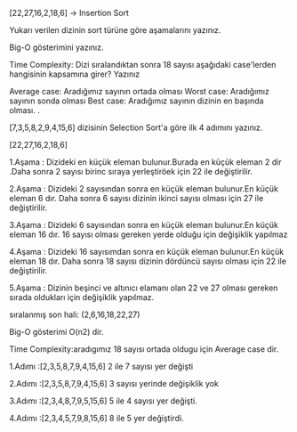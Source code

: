 [22,27,16,2,18,6] -> Insertion Sort

Yukarı verilen dizinin sort türüne göre aşamalarını yazınız.

Big-O gösterimini yazınız.

Time Complexity: Dizi sıralandıktan sonra 18 sayısı aşağıdaki case'lerden hangisinin kapsamına girer? Yazınız

Average case: Aradığımız sayının ortada olması Worst case: Aradığımız sayının sonda olması Best case: Aradığımız sayının dizinin en başında olması. .

[7,3,5,8,2,9,4,15,6] dizisinin Selection Sort'a göre ilk 4 adımını yazınız.

[22,27,16,2,18,6]

1.Aşama : Dizideki en küçük eleman bulunur.Burada en küçük eleman 2 dir .Daha sonra 2 sayısı birinc sıraya yerleştiröek için 22 ile değiştirilir.

2.Aşama : Dizideki 2 sayısından sonra en küçük eleman bulunur.En küçük eleman 6 dır. Daha sonra 6 sayısı dizinin ikinci sayısı olması için 27 ile değiştirilir.

3.Aşama : Dizideki 6 sayısından sonra en küçük eleman bulunur.En küçük eleman 16 dır. 16 sayısı olması gereken yerde olduğu için değişiklik yapılmaz

4.Aşama : Dizideki 16 sayısımdan sonra en küçük eleman bulunur.En küçük eleman 18 dır. Daha sonra 18 sayısı dizinin dördüncü sayısı olması için 22 ile değiştirilir.

5.Aşama : Dizinin beşinci ve altınıcı elamanı olan 22 ve 27 olması gereken sırada oldukları için değişiklik yapılmaz.

sıralanmış son hali: (2,6,16,18,22,27)

Big-O gösterimi O(n2) dir.

Time Complexity:aradıgımız 18 sayısı ortada oldugu için Average case dir.

1.Adımı :[2,3,5,8,7,9,4,15,6] 2 ile 7 sayısı yer değişti

2.Adımı :[2,3,5,8,7,9,4,15,6] 3 sayısı yerinde değişiklik yok

3.Adımı :[2,3,4,8,7,9,5,15,6] 5 ile 4 sayısı yer değişti.

4.Adımı :[2,3,4,5,7,9,8,15,6] 8 ile 5 yer değiştirdi.